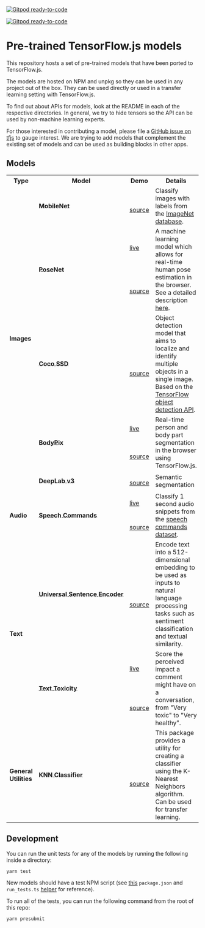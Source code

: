 [![Gitpod ready-to-code](https://img.shields.io/badge/Gitpod-ready--to--code-blue?logo=gitpod)](https://gitpod.io/#https://github.com/prakashsellathurai/zoom-background-removal-feature)

[![Gitpod ready-to-code](https://img.shields.io/badge/Gitpod-ready--to--code-blue?logo=gitpod)](https://gitpod.io/#https://github.com/prakashsellathurai/zoom-background-removal-feature)

# Pre-trained TensorFlow.js models

This repository hosts a set of pre-trained models that have been ported to
TensorFlow.js.

The models are hosted on NPM and unpkg so they can be used in any project out of the box. They can be used directly or used in a transfer learning
setting with TensorFlow.js.

To find out about APIs for models, look at the README in each of the respective
directories. In general, we try to hide tensors so the API can be used by
non-machine learning experts.

For those interested in contributing a model, please file a [GitHub issue on tfjs](https://github.com/tensorflow/tfjs/issues) to gauge
interest. We are trying to add models that complement the existing set of models
and can be used as building blocks in other apps.

## Models

<table style="max-width:100%;table-layout:auto;">
  <tr style="text-align:center;">
    <th>Type</th>
    <th>Model</th>
    <th>Demo</th>
    <th>Details</th>
    <th>Install</th>
  </tr>
  <!-- Images -->
  <!-- ** MobileNet -->
  <tr>
    <td rowspan="10"><b>Images</b></td>
    <td rowspan="2"><b><a style="white-space:nowrap; display:inline-block;" href="./mobilenet"><div style='vertical-align:middle; display:inline;'>MobileNet</div></a></b></td>
    <td><a href=""></a></td>
    <td rowspan="2">Classify images with labels from the <a href="http://www.image-net.org/">ImageNet database</a>.</td>
    <td rowspan="2"><code>npm i @tensorflow-models/mobilenet</code></td>
  </tr>
  <tr>
    <td><a href="./mobilenet/demo/index.html">source</a></td>
  </tr>
  <!-- ** PoseNet -->
  <tr>
    <td rowspan="2"><b><a style="white-space:nowrap; display:inline-block;" href="./posenet"><div style='vertical-align:middle; display:inline;'>PoseNet</div></a></b></td>
    <td><a href="https://storage.googleapis.com/tfjs-models/demos/posenet/camera.html">live</a></td>
    <td rowspan="2">A machine learning model which allows for real-time human pose estimation in the browser. See a detailed description <a href="https://medium.com/tensorflow/real-time-human-pose-estimation-in-the-browser-with-tensorflow-js-7dd0bc881cd5">here</a>.</td>
    <td rowspan="2"><code>npm i @tensorflow-models/posenet</code></td>
  </tr>
  <tr>
    <td><a href="./posenet/demos/camera.html">source</a></td>
  </tr>
  <!-- ** Coco SSD -->
  <tr>
    <td rowspan="2"><b><a style="white-space:nowrap; display:inline-block;" href="./coco-ssd"><div style='vertical-align:middle; display:inline;'>Coco SSD</div></a></b></td>
    <td><a href=""></a></td>
    <td rowspan="2">Object detection model that aims to localize and identify multiple objects in a single image. Based on the <a href="https://github.com/tensorflow/models/blob/master/research/object_detection/README.md">TensorFlow object detection API</a>.</td>
    <td rowspan="2"><code>npm i @tensorflow-models/coco-ssd</code></td>
  </tr>
  <tr>
    <td><a href="./coco-ssd/demo">source</a></td>
  </tr>
  <!-- ** BodyPix -->
  <tr>
    <td rowspan="2"><b><a style="white-space:nowrap; display:inline-block;" href="./body-pix"><div style='vertical-align:middle; display:inline;'>BodyPix</div></a></b></td>
    <td><a href="https://storage.googleapis.com/tfjs-models/demos/body-pix/index.html">live</a></td>
    <td rowspan="2">Real-time person and body part segmentation in the browser using TensorFlow.js.</td>
    <td rowspan="2"><code>npm i @tensorflow-models/body-pix</code></td>
  </tr>
  <tr>
    <td><a href="./body-pix/demos/index.html">source</a></td>
  </tr>
    <!-- ** DeepLab -->
  <tr>
    <td rowspan="2"><b><a style="white-space:nowrap; display:inline-block;" href="./deeplab"><div style='vertical-align:middle; display:inline;'>DeepLab v3</div></a></b></td>
    <td><a href=""></a></td>
    <td rowspan="2">Semantic segmentation</td>
    <td rowspan="2"><code>npm i @tensorflow-models/deeplab</code></td>
  </tr>
  <tr>
    <td><a href="./deeplab/demo/index.html">source</a></td>
  </tr>
  <!-- * Audio -->
  <!-- ** Speech Commands -->
  <tr>
    <td rowspan="2"><b>Audio</b></td>
    <td rowspan="2"><b><a style="white-space:nowrap; display:inline-block;" href="./speech-commands"><div style='vertical-align:middle; display:inline;'>Speech Commands</div></a></b></td>
    <td><a href="https://storage.googleapis.com/tfjs-speech-model-test/2019-01-03a/dist/index.html">live</a></td>
    <td rowspan="2">Classify 1 second audio snippets from the <a href="https://www.tensorflow.org/tutorials/sequences/audio_recognition">speech commands dataset</a>.</td>
    <td rowspan="2"><code>npm i @tensorflow-models/speech-commands</code></td>
  </tr>
  <tr>
    <td><a href="./speech-commands/demo/index.html">source</a></td>
  </tr>
  <!-- * Text -->
  <!-- ** Universal Sentence Encoder -->
  <tr>
    <td rowspan="4"><b>Text</b></td>
    <td rowspan="2"><b><a style="white-space:nowrap; display:inline-block;" href="./universal-sentence-encoder"><div style='vertical-align:middle; display:inline;'>Universal Sentence Encoder</div></a></b></td>
    <td><a href=""></a></td>
    <td rowspan="2">Encode text into a 512-dimensional embedding to be used as inputs to natural language processing tasks such as sentiment classification and textual similarity.</td>
    <td rowspan="2"><code>npm i @tensorflow-models/universal-sentence-encoder</code></td>
  </tr>
  <tr>
    <td><a href="./universal-sentence-encoder/demo">source</a></td>
  </tr>
  <!-- ** Text Toxicity -->
  <tr>
    <td rowspan="2"><b><a style="white-space:nowrap; display:inline-block;" href="./toxicity"><div style='vertical-align:middle; display:inline;'>Text Toxicity</div></a></b></td>
    <td><a href="https://storage.googleapis.com/tfjs-models/demos/toxicity/index.html">live</a></td>
    <td rowspan="2">Score the perceived impact a comment might have on a conversation, from "Very toxic" to "Very healthy".</td>
    <td rowspan="2"><code>npm i @tensorflow-models/toxicity</code></td>
  </tr>
  <tr>
    <td><a href="./toxicity/demo/index.html">source</a></td>
  </tr>
  <!-- * General Utilities -->
  <tr>
    <td rowspan="2"><b>General Utilities</b></td>
  <!-- ** KNN Classifier -->
    <td rowspan="2"><b><a style="white-space:nowrap; display:inline-block;" href="./knn-classifier"><div style='vertical-align:middle; display:inline;'>KNN Classifier</div></a></b></td>
    <td><a href=""></a></td>
    <td rowspan="2">This package provides a utility for creating a classifier using the K-Nearest Neighbors algorithm. Can be used for transfer learning.</td>
    <td rowspan="2"><code>npm i @tensorflow-models/knn-classifier</code></td>
  </tr>
  <tr>
    <td><a href="./knn-classifier/demo">source</a></td>
  </tr>
</table>

## Development

You can run the unit tests for any of the models by running the following
inside a directory:

`yarn test`

New models should have a test NPM script (see [this](./mobilenet/package.json) `package.json` and `run_tests.ts` [helper](./mobilenet/run_tests.ts) for reference).

To run all of the tests, you can run the following command from the root of this
repo:

`yarn presubmit`
